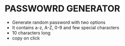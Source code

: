 # PASSWOWRD GENERATOR

- Generate random password with two options
- It contains a-z, A-Z, 0-9 and few special characters
- 10 characters long
- copy on click
